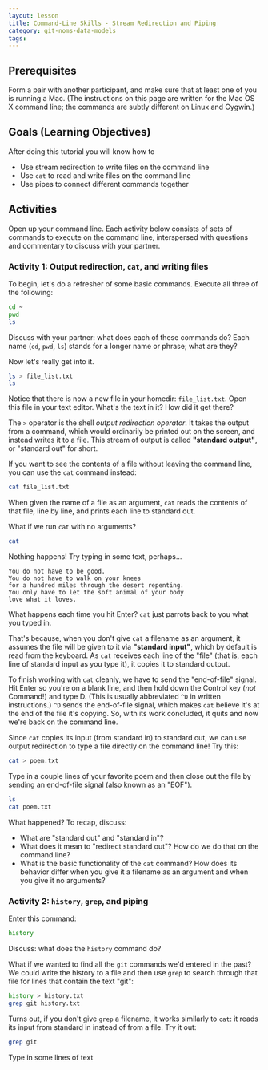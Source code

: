 ```yaml
---
layout: lesson
title: Command-Line Skills - Stream Redirection and Piping
category: git-noms-data-models
tags:
---
```


## Prerequisites

Form a pair with another participant, and make sure that at least one of you is running a Mac.  (The instructions on this page are written for the Mac OS X command line; the commands are subtly different on Linux and Cygwin.)

## Goals (Learning Objectives)

After doing this tutorial you will know how to

- Use stream redirection to write files on the command line
- Use `cat` to read and write files on the command line
- Use pipes to connect different commands together

## Activities

Open up your command line.  Each activity below consists of sets of commands to execute on the command line, interspersed with questions and commentary to  discuss with your partner.

### Activity 1: Output redirection, `cat`, and writing files

To begin, let's do a refresher of some basic commands.  Execute all three of the following:

```bash
cd ~
pwd
ls
```

Discuss with your partner: what does each of these commands do?  Each name (`cd`, `pwd`, `ls`) stands for a longer name or phrase; what are they?

Now let's really get into it.

```bash
ls > file_list.txt
ls
```

Notice that there is now a new file in your homedir: `file_list.txt`.  Open this file in your text editor.  What's the text in it?  How did it get there?

The `>` operator is the shell *output redirection operator*.  It takes the output from a command, which would ordinarily be printed out on the screen, and instead writes it to a file.  This stream of output is called **"standard output"**, or "standard out" for short.

If you want to see the contents of a file without leaving the command line, you can use the `cat` command instead:

```bash
cat file_list.txt
```

When given the name of a file as an argument, `cat` reads the contents of that file, line by line, and prints each line to standard out.

What if we run `cat` with no arguments?

```bash
cat
```

Nothing happens!  Try typing in some text, perhaps...

```
You do not have to be good.
You do not have to walk on your knees
for a hundred miles through the desert repenting.
You only have to let the soft animal of your body
love what it loves.
```

What happens each time you hit Enter?  `cat` just parrots back to you what you typed in.

That's because, when you don't give `cat` a filename as an argument, it assumes the file will be given to it via **"standard input"**, which by default is read from the keyboard.  As `cat` receives each line of the "file" (that is, each line of standard input as you type it), it copies it to standard output.

To finish working with `cat` cleanly, we have to send the "end-of-file" signal.  Hit Enter so you're on a blank line, and then hold down the Control key (*not* Command!) and type D.  (This is usually abbreviated `^D` in written instructions.)  `^D` sends the end-of-file signal, which makes `cat` believe it's at the end of the file it's copying.  So, with its work concluded, it quits and now we're back on the command line.

Since `cat` copies its input (from standard in) to standard out, we can use output redirection to type a file directly on the command line!  Try this:

```bash
cat > poem.txt
```

Type in a couple lines of your favorite poem and then close out the file by sending an end-of-file signal (also known as an "EOF").

```bash
ls
cat poem.txt
```

What happened?  To recap, discuss:

- What are "standard out" and "standard in"?
- What does it mean to "redirect standard out"?  How do we do that on the command line?
- What is the basic functionality of the `cat` command?  How does its behavior differ when you give it a filename as an argument and when you give it no arguments?

### Activity 2: `history`, `grep`, and piping

Enter this command:

```bash
history
```

Discuss: what does the `history` command do?

What if we wanted to find all the `git` commands we'd entered in the past?  We could write the history to a file and then use `grep` to search through that file for lines that contain the text "git":

```bash
history > history.txt
grep git history.txt
```

Turns out, if you don't give `grep` a filename, it works similarly to `cat`: it reads its input from standard in instead of from a file.  Try it out:

```bash
grep git
```

Type in some lines of text







